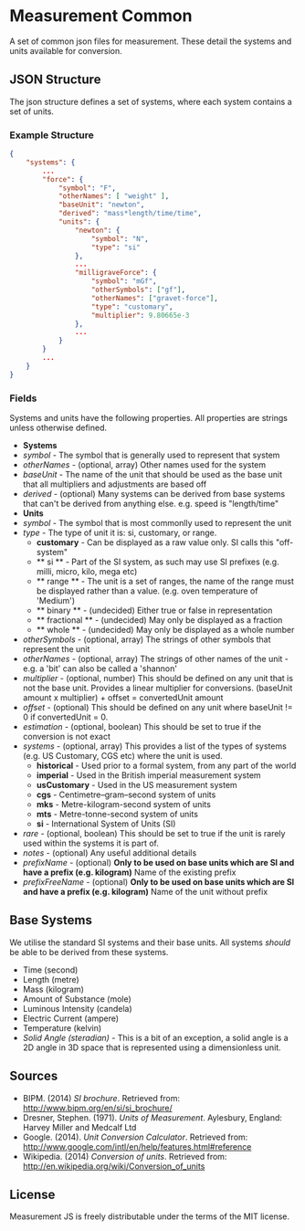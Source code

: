 Measurement Common
==================

A set of common json files for measurement. These detail the systems and units available for conversion.

## JSON Structure

The json structure defines a set of systems, where each system contains a set of units.

### Example Structure
```json
{
	"systems": {
		...
		"force": {
			"symbol": "F",
			"otherNames": [ "weight" ],
			"baseUnit": "newton",
			"derived": "mass*length/time/time",
			"units": {
				"newton": {
					"symbol": "N",
					"type": "si"
				},
				...
				"milligraveForce": {
					"symbol": "mGf",
					"otherSymbols": ["gf"],
					"otherNames": ["gravet-force"],
					"type": "customary",
					"multiplier": 9.80665e-3
				},
				...
			}
		}
		...
	}
}
```

### Fields
Systems and units have the following properties. All properties are strings unless otherwise defined.

 - **Systems**
  - *symbol* - The symbol that is generally used to represent that system
  - *otherNames* - (optional, array) Other names used for the system
  - *baseUnit* - The name of the unit that should be used as the base unit that all multipliers and adjustments are based off
  - *derived* - (optional) Many systems can be derived from base systems that can't be derived from anything else. e.g. speed is "length/time"
 - **Units**
  - *symbol* - The symbol that is most commonlly used to represent the unit
  - *type* - The type of unit it is: si, customary, or range.
    - **customary** - Can be displayed as a raw value only. SI calls this "off-system"
    - ** si ** - Part of the SI system, as such may use SI prefixes (e.g. milli, micro, kilo, mega etc)
    - ** range ** - The unit is a set of ranges, the name of the range must be displayed rather than a value. (e.g. oven temperature of 'Medium')
    - ** binary ** - (undecided) Either true or false in representation
    - ** fractional ** - (undecided) May only be displayed as a fraction
    - ** whole ** - (undecided) May only be displayed as a whole number
  - *otherSymbols* - (optional, array) The strings of other symbols that represent the unit
  - *otherNames* - (optional, array) The strings of other names of the unit - e.g. a 'bit' can also be called a 'shannon'
  - *multiplier* - (optional, number) This should be defined on any unit that is not the base unit. Provides a linear multiplier for conversions. (baseUnit amount x multiplier) + offset = convertedUnit amount
  - *offset* - (optional) This should be defined on any unit where baseUnit != 0 if convertedUnit = 0.
  - *estimation* - (optional, boolean) This should be set to true if the conversion is not exact
  - *systems* - (optional, array) This provides a list of the types of systems (e.g. US Customary, CGS etc) where the unit is used.
    - **historical** - Used prior to a formal system, from any part of the world
    - **imperial** - Used in the British imperial measurement system
    - **usCustomary** - Used in the US measurement system
    - **cgs** - Centimetre–gram–second system of units
    - **mks** - Metre-kilogram-second system of units
    - **mts** - Metre-tonne-second system of units
    - **si** - International System of Units (SI)
  - *rare* - (optional, boolean) This should be set to true if the unit is rarely used within the systems it is part of.
  - *notes* - (optional) Any useful additional details
  - *prefixName* - (optional) **Only to be used on base units which are SI and have a prefix (e.g. kilogram)** Name of the existing prefix
  - *prefixFreeName* - (optional) **Only to be used on base units which are SI and have a prefix (e.g. kilogram)** Name of the unit without prefix


## Base Systems
We utilise the standard SI systems and their base units. All systems *should* be able to be derived from these systems.

 - Time (second)
 - Length (metre)
 - Mass (kilogram)
 - Amount of Substance (mole)
 - Luminous Intensity (candela)
 - Electric Current (ampere)
 - Temperature (kelvin)
 - *Solid Angle (steradian)* - This is a bit of an exception, a solid angle is a 2D angle in 3D space that is represented using a dimensionless unit.

## Sources

 - BIPM. (2014) *SI brochure*. Retrieved from: http://www.bipm.org/en/si/si_brochure/
 - Dresner, Stephen. (1971). *Units of Measurement*. Aylesbury, England: Harvey Miller and Medcalf Ltd
 - Google. (2014). *Unit Conversion Calculator*. Retrieved from: http://www.google.com/intl/en/help/features.html#reference
 - Wikipedia. (2014) *Conversion of units*. Retrieved from: http://en.wikipedia.org/wiki/Conversion_of_units

## License
Measurement JS is freely distributable under the terms of the MIT license.
